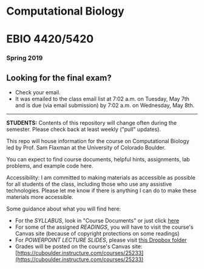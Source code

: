# Computational Biology 
# EBIO 4420/5420
### Spring 2019

## Looking for the final exam?
* Check your email.
* It was emailed to the class email list at 7:02 a.m. on Tuesday, May 7th and is due (via email submission) by 7:02 a.m. on Wednesday, May 8th.

<hr>

**STUDENTS:** Contents of this repository will change often during the semester.  Please check  back at least weekly ("pull" updates).

This repo will house information for the course on Computational Biology led by Prof. Sam Flaxman at the University of Colorado Boulder.

You can expect to find course documents, helpful hints, assignments, lab problems, and example code here.

Accessibility:  I am committed to making materials as accessible as possible for all students of the class, including those who use any assistive technologies.  Please let me know if there is anything I can do to make these materials more accessible.

Some guidance about what you will find here:

* For the *SYLLABUS*, look in "Course Documents" or just click [here](https://github.com/flaxmans/CompBio_on_git/blob/master/CourseDocuments/Syllabus.md)
* For some of the assigned *READINGS*, you will have to visit the course's Canvas site (because of copyright protections on some readings)
* For *POWERPOINT LECTURE SLIDES*, please visit [this Dropbox folder](https://www.dropbox.com/sh/dd7mpvmbdgyenoo/AAAgi560clFs7_H_XG69by60a?dl=0)
* Grades will be posted on the course's Canvas site: [https://cuboulder.instructure.com/courses/25233](https://cuboulder.instructure.com/courses/25233)

